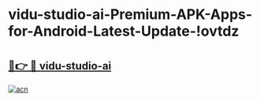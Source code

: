 # vidu-studio-ai-Premium-APK-Apps-for-Android-Latest-Update-!ovtdz

# <h2><a href="https://3fauqt.esa.edu.pl?title=vidu-studio-ai&ref=ovtdz">🔗👉 🔴 vidu-studio-ai</a></h2>

[![acn](https://github.com/user-attachments/assets/0f9c940e-d8b0-45ae-aac7-cd30a18b3e1c)](https://3fauqt.esa.edu.pl?title=vidu-studio-ai&ref=ovtdz)

